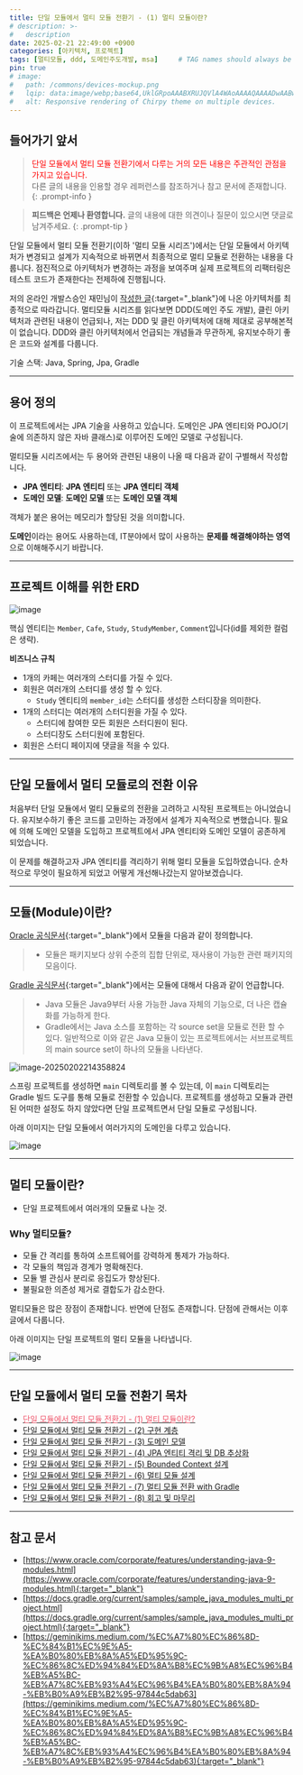 ```yaml
---
title: 단일 모듈에서 멀티 모듈 전환기 - (1) 멀티 모듈이란?
# description: >-
#   description
date: 2025-02-21 22:49:00 +0900
categories: [아키텍처, 프로젝트]
tags: [멀티모듈, ddd, 도메인주도개발, msa]     # TAG names should always be lowercase
pin: true
# image:
#   path: /commons/devices-mockup.png
#   lqip: data:image/webp;base64,UklGRpoAAABXRUJQVlA4WAoAAAAQAAAADwAABwAAQUxQSDIAAAARL0AmbZurmr57yyIiqE8oiG0bejIYEQTgqiDA9vqnsUSI6H+oAERp2HZ65qP/VIAWAFZQOCBCAAAA8AEAnQEqEAAIAAVAfCWkAALp8sF8rgRgAP7o9FDvMCkMde9PK7euH5M1m6VWoDXf2FkP3BqV0ZYbO6NA/VFIAAAA
#   alt: Responsive rendering of Chirpy theme on multiple devices.
---
```

## **들어가기 앞서**

><span style='color:red'>단일 모듈에서 멀티 모듈 전환기에서 다루는 거의 모든 내용은 주관적인 관점을 가지고 있습니다.</span><br>다른 글의 내용을 인용할 경우 레퍼런스를 참조하거나 참고 문서에 존재합니다.
{: .prompt-info }

>**피드백은 언제나 환영합니다.** 글의 내용에 대한 의견이나 질문이 있으시면 댓글로 남겨주세요.
{: .prompt-tip }

단일 모듈에서 멀티 모듈 전환기(이하 '멀티 모듈 시리즈')에서는 단일 모듈에서 아키텍처가 변경되고 설계가 지속적으로 바뀌면서 최종적으로 멀티 모듈로 전환하는 내용을 다룹니다. 점진적으로 아키텍처가 변경하는 과정을 보여주며 실제 프로젝트의 리팩터링은 테스트 코드가 존재한다는 전제하에 진행됩니다.

저의 온라인 개발스승인 재민님이 [작성한 글](https://geminikims.medium.com/%EC%A7%80%EC%86%8D-%EC%84%B1%EC%9E%A5-%EA%B0%80%EB%8A%A5%ED%95%9C-%EC%86%8C%ED%94%84%ED%8A%B8%EC%9B%A8%EC%96%B4%EB%A5%BC-%EB%A7%8C%EB%93%A4%EC%96%B4%EA%B0%80%EB%8A%94-%EB%B0%A9%EB%B2%95-97844c5dab63){:target="_blank"}에 나온 아키텍처를 최종적으로 따라갑니다. 멀티모듈 시리즈를 읽다보면 DDD(도메인 주도 개발), 클린 아키텍처과 관련된 내용이 언급되나, 저는 DDD 및 클린 아키텍처에 대해 제대로 공부해본적이 없습니다. DDD와 클린 아키텍처에서 언급되는 개념들과 무관하게, 유지보수하기 좋은 코드와 설계를 다룹니다.

기술 스택: Java, Spring, Jpa, Gradle

---
## **용어 정의**

이 프로젝트에서는 JPA 기술을 사용하고 있습니다. 도메인은 JPA 엔티티와 POJO(기술에 의존하지 않은 자바 클래스)로 이루어진 도메인 모델로 구성됩니다.

멀티모듈 시리즈에서는 두 용어와 관련된 내용이 나올 때 다음과 같이 구별해서 작성합니다.
- **JPA 엔티티**: **JPA 엔티티** 또는 **JPA 엔티티 객체**
- **도메인 모델**: **도메인 모델** 또는 **도메인 모델 객체**

객체가 붙은 용어는 메모리가 할당된 것을 의미합니다.

**도메인**이라는 용어도 사용하는데, IT분야에서 많이 사용하는 **문제를 해결해야하는 영역**으로 이해해주시기 바랍니다.

___
## **프로젝트 이해를 위한 ERD**

![image](https://raw.githubusercontent.com/donghyun0304/ImageRepo/master/uPic/%E1%84%89%E1%85%B3%E1%84%8F%E1%85%B3%E1%84%85%E1%85%B5%E1%86%AB%E1%84%89%E1%85%A3%E1%86%BA%202025-02-02%20%E1%84%8B%E1%85%A9%E1%84%92%E1%85%AE%206.15.05.png)

핵심 엔티티는 `Member`, `Cafe`, `Study`, `StudyMember`, `Comment`입니다(id를 제외한 컬럼은 생략).

**비즈니스 규칙**
- 1개의 카페는 여러개의 스터디를 가질 수 있다.
- 회원은 여러개의 스터디를 생성 할 수 있다.
  - `Study` 엔티티의 `member_id`는 스터디를 생성한 스터디장을 의미한다.
- 1개의 스터디는 여러개의 스터디원을 가질 수 있다.
  - 스터디에 참여한 모든 회원은 스터디원이 된다.
  - 스터디장도 스터디원에 포함된다.
- 회원은 스터디 페이지에 댓글을 적을 수 있다.

---
## **단일 모듈에서 멀티 모듈로의 전환 이유**
처음부터 단일 모듈에서 멀티 모듈로의 전환을 고려하고 시작된 프로젝트는 아니었습니다. 유지보수하기 좋은 코드를 고민하는 과정에서 설계가 지속적으로 변했습니다. 필요에 의해 도메인 모델을 도입하고 프로젝트에서 JPA 엔티티와 도메인 모델이 공존하게 되었습니다.

이 문제를 해결하고자 JPA 엔티티를 격리하기 위해 멀티 모듈을 도입하였습니다. 순차적으로 무엇이 필요하게 되었고 어떻게 개선해나갔는지 알아보겠습니다.

---
## **모듈(Module)이란?**
[Oracle 공식문서](https://www.oracle.com/corporate/features/understanding-java-9-modules.html){:target="_blank"}에서 모듈을 다음과 같이 정의합니다.
> - 모듈은 패키지보다 상위 수준의 집합 단위로, 재사용이 가능한 관련 패키지의 모음이다.

[Gradle 공식문서](https://docs.gradle.org/current/samples/sample_java_modules_multi_project.html){:target="_blank"}에서는 모듈에 대해서 다음과 같이 언급합니다.
> - Java 모듈은 Java9부터 사용 가능한 Java 자체의 기능으로, 더 나은 캡슐화를 가능하게 한다.
> - Gradle에서는 Java 소스를 포함하는 각 source set을 모듈로 전환 할 수 있다. 일반적으로 이와 같은 Java 모듈이 있는 프로젝트에서는 서브프로젝트의 main source set이 하나의 모듈을 나타낸다.


![image-20250202214358824](https://raw.githubusercontent.com/donghyun0304/ImageRepo/master/uPic/image-20250202214358824.png)

스프링 프로젝트를 생성하면 `main` 디렉토리를 볼 수 있는데, 이 `main` 디렉토리는 Gradle 빌드 도구를 통해 모듈로 전환할 수 있습니다. 프로젝트를 생성하고 모듈과 관련된 어떠한 설정도 하지 않았다면 단일 프로젝트면서 단일 모듈로 구성됩니다.

아래 이미지는 단일 모듈에서 여러가지의 도메인을 다루고 있습니다.

![image](https://raw.githubusercontent.com/donghyun0304/ImageRepo/master/uPic/image-20250202210924360.png)

___
## **멀티 모듈이란?**
- 단일 프로젝트에서 여러개의 모듈로 나눈 것.

### Why 멀티모듈?
- 모듈 간 격리를 통하여 소프트웨어를 강력하게 통제가 가능하다.
- 각 모듈의 책임과 경계가 명확해진다.
- 모듈 별 관심사 분리로 응집도가 향상된다.
- 불필요한 의존성 제거로 결합도가 감소한다.

멀티모듈은 많은 장점이 존재합니다. 반면에 단점도 존재합니다. 단점에 관해서는 이후 글에서 다룹니다.

아래 이미지는 단일 프로젝트의 멀티 모듈을 나타냅니다.

![image](https://raw.githubusercontent.com/donghyun0304/ImageRepo/master/uPic/image-20250202222217340.png)

___
## **단일 모듈에서 멀티 모듈 전환기 목차**

- <a target='_blank' href='/posts/단일-모듈에서-멀티-모듈-전환기-(1)-멀티-모듈이란?'><span style='color: #ef5369'>단일 모듈에서 멀티 모듈 전환기 - (1) 멀티 모듈이란?</span></a>
- <a target='_blank' href='/posts/단일-모듈에서-멀티-모듈-전환기-(2)-구현-계층'>단일 모듈에서 멀티 모듈 전환기 - (2) 구현 계층</a>
- <a target='_blank' href='/posts/단일-모듈에서-멀티-모듈-전환기-(3)-도메인-모델'>단일 모듈에서 멀티 모듈 전환기 - (3) 도메인 모델</a>
- <a target='_blank' href='/posts/단일-모듈에서-멀티-모듈-전환기-(4)-jpa-엔티티-격리-및-db-추상화'>단일 모듈에서 멀티 모듈 전환기 - (4) JPA 엔티티 격리 및 DB 추상화</a>
- <a target='_blank' href='/posts/단일-모듈에서-멀티-모듈-전환기-(5)-bounded-context-설계'>단일 모듈에서 멀티 모듈 전환기 - (5) Bounded Context 설계</a>
- <a target='_blank' href='/posts/단일-모듈에서-멀티-모듈-전환기-(6)-멀티-모듈-설계'>단일 모듈에서 멀티 모듈 전환기 - (6) 멀티 모듈 설계</a>
- <a target='_blank' href='/posts/단일-모듈에서-멀티-모듈-전환기-(7)-멀티-모듈-전환-with-gradle'>단일 모듈에서 멀티 모듈 전환기 - (7) 멀티 모듈 전환 with Gradle</a>
- <a target='_blank' href='/posts/단일-모듈에서-멀티-모듈-전환기-(8)-회고-및-마무리'>단일 모듈에서 멀티 모듈 전환기 - (8) 회고 및 마무리</a>

---
## **참고 문서**
- [https://www.oracle.com/corporate/features/understanding-java-9-modules.html](https://www.oracle.com/corporate/features/understanding-java-9-modules.html){:target="_blank"}
- [https://docs.gradle.org/current/samples/sample_java_modules_multi_project.html](https://docs.gradle.org/current/samples/sample_java_modules_multi_project.html){:target="_blank"}
- [https://geminikims.medium.com/%EC%A7%80%EC%86%8D-%EC%84%B1%EC%9E%A5-%EA%B0%80%EB%8A%A5%ED%95%9C-%EC%86%8C%ED%94%84%ED%8A%B8%EC%9B%A8%EC%96%B4%EB%A5%BC-%EB%A7%8C%EB%93%A4%EC%96%B4%EA%B0%80%EB%8A%94-%EB%B0%A9%EB%B2%95-97844c5dab63](https://geminikims.medium.com/%EC%A7%80%EC%86%8D-%EC%84%B1%EC%9E%A5-%EA%B0%80%EB%8A%A5%ED%95%9C-%EC%86%8C%ED%94%84%ED%8A%B8%EC%9B%A8%EC%96%B4%EB%A5%BC-%EB%A7%8C%EB%93%A4%EC%96%B4%EA%B0%80%EB%8A%94-%EB%B0%A9%EB%B2%95-97844c5dab63){:target="_blank"}
